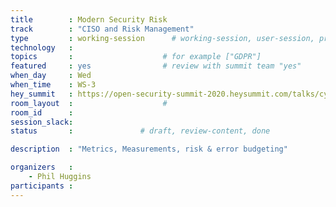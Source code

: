 ```yaml
---
title        : Modern Security Risk  
track        : "CISO and Risk Management"
type         : working-session      # working-session, user-session, product-session
technology   :
topics       :                    # for example ["GDPR"]
featured     : yes                # review with summit team "yes"
when_day     : Wed
when_time    : WS-3
hey_summit   : https://open-security-summit-2020.heysummit.com/talks/cyber-risk-modeling-5pm-bst/
room_layout  :                    #
room_id      :
session_slack: 
status       :               # draft, review-content, done

description  : "Metrics, Measurements, risk & error budgeting"

organizers   :
    - Phil Huggins
participants :
---
```

